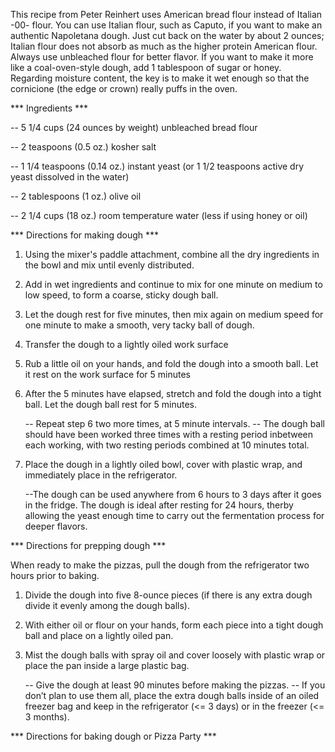 This recipe from Peter Reinhert uses American bread flour instead of Italian -00- flour. You can use Italian flour, such as Caputo, if you want to make an authentic Napoletana dough. Just cut back on the water by about 2 ounces; Italian flour does not absorb as much as the higher protein American flour. Always use unbleached flour for better flavor. If you want to make it more like a coal-oven-style dough, add 1 tablespoon of sugar or honey. Regarding moisture content, the key is to make it wet enough so that the cornicione (the edge or crown) really puffs in the oven.

*** Ingredients ***

--	5 1/4 cups (24 ounces by weight) unbleached bread flour

--	2 teaspoons (0.5 oz.) kosher salt

--	1 1/4 teaspoons (0.14 oz.) instant yeast (or 1 1/2 teaspoons active dry yeast dissolved in the water)

--	2 tablespoons (1 oz.) olive oil

--	2 1/4 cups (18 oz.) room temperature water (less if using honey or oil)


*** Directions for making dough ***

1)	Using the mixer's paddle attachment, combine all the dry ingredients in the bowl and mix until evenly distributed.

2)	Add in wet ingredients and continue to mix for one minute on medium to low speed, to form a coarse, sticky dough ball.

3)	Let the dough rest for five minutes, then mix again on medium speed for one minute to make a smooth, very tacky ball of dough.

4)	Transfer the dough to a lightly oiled work surface

5)	Rub a little oil on your hands, and fold the dough into a smooth ball. Let it rest on the work surface for 5 minutes 

6)	After the 5 minutes have elapsed, stretch and fold the dough into a tight ball. Let the dough ball rest for 5 minutes. 

	--	Repeat step 6 two more times, at 5 minute intervals. 
	--	The dough ball should have been worked three times with a resting period inbetween each working, with two resting periods 			combined at 10 minutes total.

7) Place the dough in a lightly oiled bowl, cover with plastic wrap, and immediately place in the refrigerator. 

	--The dough can be used anywhere from 6 hours to 3 days after it goes in the fridge. The dough is ideal after resting for 24 hours, therby allowing the yeast enough time to carry out the fermentation process for deeper flavors.


*** Directions for prepping dough ***

When ready to make the pizzas, pull the dough from the refrigerator two hours prior to baking. 

1)	Divide the dough into five 8-ounce pieces (if there is any extra dough divide it evenly among the dough balls). 

2)	With either oil or flour on your hands, form each piece into a tight dough ball and place on a lightly oiled pan. 

3)	Mist the dough balls with spray oil and cover loosely with plastic wrap or place the pan inside a large plastic bag. 

	--	Give the dough at least 90 minutes before making the pizzas. 
	--	If you don’t plan to use them all, place the extra dough balls inside of an oiled freezer bag and keep in the refrigerator 			(<= 3 days) or in the freezer (<= 3 months).

*** Directions for baking dough or Pizza Party ***

